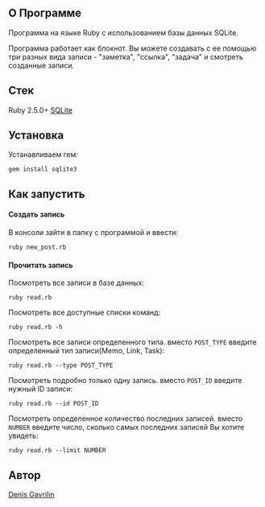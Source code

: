 ## О Программе
Программа на языке Ruby с использованием базы данных SQLite.

Программа работает как блокнот. Вы можете создавать с ее помощью три разных вида записи - "заметка", "ссылка", "задача" и смотреть созданные записи.

## Стек
Ruby 2.5.0+
[SQLite](https://www.sqlite.org/download.html)

## Установка
Устанавливаем гем:

```
gem install sqlite3
```

## Как запустить
#### Создать запись
В консоли зайти в папку с программой и ввести:

```
ruby new_post.rb
```

#### Прочитать запись
Посмотреть все записи в базе данных:

```
ruby read.rb
```

Посмотреть все доступные списки команд:

```
ruby read.rb -h
```

Посмотреть все записи определенного типа. вместо `POST_TYPE` введите определенный тип записи(Memo, Link, Task):

```
ruby read.rb --type POST_TYPE
```

Посмотреть подробно только одну запись. вместо `POST_ID` введите нужный ID записи:

```
ruby read.rb --id POST_ID
```

Посмотреть определенное количество последних записей. вместо `NUMBER` введите число, сколько самых последних записей Вы хотите увидеть:

```
ruby read.rb --limit NUMBER
```

## Автор

[Denis Gavrilin](https://github.com/swol1)
